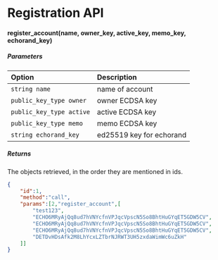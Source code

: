 # Registration API

#### register_account(name, owner_key, active_key, memo_key, echorand_key)

##### Parameters
| Option | Description |
|:-------|:-----------|
| `string name`  | name of account |
| `public_key_type owner` | owner ECDSA key |
| `public_key_type active` | active ECDSA key |
| `public_key_type memo` | memo ECDSA key |
| `string echorand_key` | ed25519 key for echorand |

##### Returns

The objects retrieved, in the order they are mentioned in ids.
```json
{
    "id":1, 
    "method":"call", 
    "params":[2,"register_account",[
        "test123", 
        "ECHO6MRyAjQq8ud7hVNYcfnVPJqcVpscN5So8BhtHuGYqET5GDW5CV",
        "ECHO6MRyAjQq8ud7hVNYcfnVPJqcVpscN5So8BhtHuGYqET5GDW5CV",
        "ECHO6MRyAjQq8ud7hVNYcfnVPJqcVpscN5So8BhtHuGYqET5GDW5CV",
        "DETDvHDsAfk2M8LhYcxLZTbrNJRWT3UH5zxdaWimWc6uZkH"
    ]]
}
```
